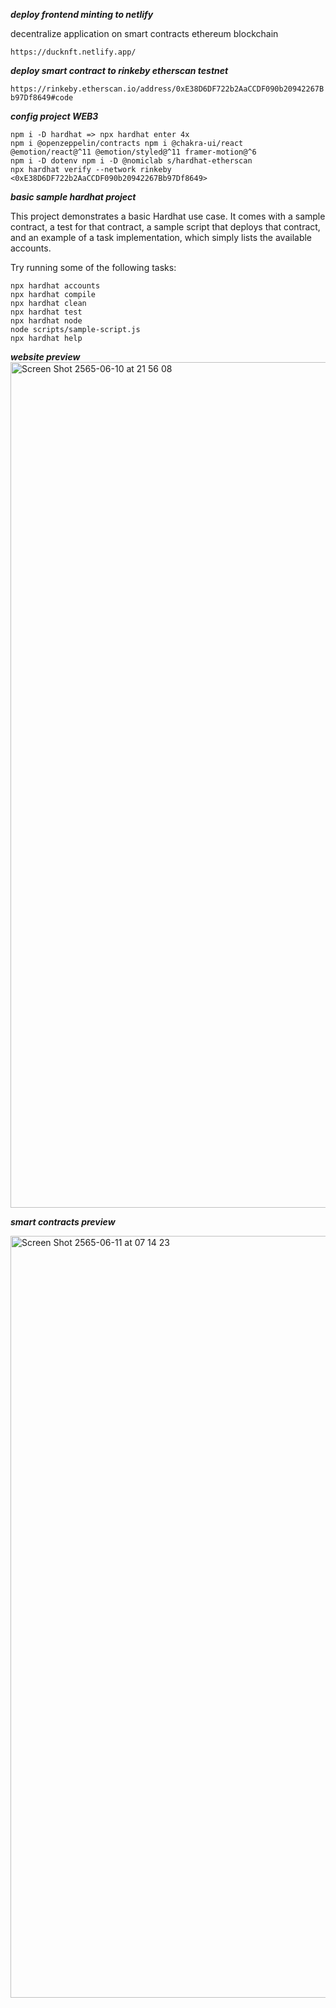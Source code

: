 ***deploy frontend minting to netlify***

decentralize application on smart contracts ethereum blockchain

`https://ducknft.netlify.app/`

***deploy smart contract to rinkeby etherscan testnet***

`https://rinkeby.etherscan.io/address/0xE38D6DF722b2AaCCDF090b20942267Bb97Df8649#code`

***config project WEB3***
```
npm i -D hardhat => npx hardhat enter 4x 
npm i @openzeppelin/contracts npm i @chakra-ui/react @emotion/react@^11 @emotion/styled@^11 framer-motion@^6 
npm i -D dotenv npm i -D @nomiclab s/hardhat-etherscan 
npx hardhat verify --network rinkeby <0xE38D6DF722b2AaCCDF090b20942267Bb97Df8649>
```

***basic sample hardhat project***

This project demonstrates a basic Hardhat use case. It comes with a sample contract, a test for that contract, a sample script that deploys that contract, and an example of a task implementation, which simply lists the available accounts.

Try running some of the following tasks:

```shell
npx hardhat accounts
npx hardhat compile
npx hardhat clean
npx hardhat test
npx hardhat node
node scripts/sample-script.js
npx hardhat help
```
***website preview***
<img width="1353" alt="Screen Shot 2565-06-10 at 21 56 08" src="https://user-images.githubusercontent.com/89307294/173170826-a35b15ac-5be3-4596-b6b2-429b081df624.png">

***smart contracts preview***

<img width="1219" alt="Screen Shot 2565-06-11 at 07 14 23" src="https://user-images.githubusercontent.com/89307294/173170828-3bc25c4e-6742-4c51-930f-edfa6fb2eef4.png">
